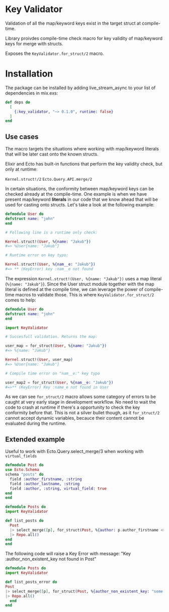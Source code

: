 # Key Validator

Validation of all the map/keyword keys exist in the target struct at compile-time.

Library proivdes compile-time check macro for key validity of map/keyword keys for merge with structs.

Exposes the `KeyValidator.for_struct/2` macro.

# Installation

The package can be installed by adding live_stream_async to your list of dependencies in mix.exs:

```elixir
def deps do
  [
    {:key_validator, "~> 0.1.0", runtime: false}
  ]
end
```

## Use cases

The macro targets the situations where working with map/keyword literals that will be later cast onto the known structs.

Elixir and Ecto has built-in functions that perform the key validity check, but only at runtime:

`Kernel.struct!/2`
`Ecto.Query.API.merge/2`

In certain situations, the conformity between map/keyword keys can be checked already at the compile-time. One example is when we have present map/keyword **literals** in our code that we know ahead that will be used for casting onto structs. Let's take a look at the following example:

```elixir
defmodule User do
defstruct name: "john"
end

# Following line is a runtime only check:

Kernel.struct!(User, %{name: "Jakub"})
#=> %User{name: "Jakub"}

# Runtime error on key typo:

Kernel.struct!(User, %{nam__e: "Jakub"})
#=> ** (KeyError) key :nam__e not found
```

The expression `Kernel.struct!(User, %{name: "Jakub"})` uses a map literal (`%{name: "Jakub"}`). Since the User struct module together with the map literal is defined at the compile time, we can leverage the power of compile-time macros to validate those. This is where `KeyValidator.for_struct/2` comes to help:

```elixir
defmodule User do
defstruct name: "john"
end

import KeyValidator

# Succesfull validation. Returns the map:

user_map = for_struct(User, %{name: "Jakub"})
#=> %{name: "Jakub"}

Kernel.struct!(User, user_map)
#=> %User{name: "Jakub"}

# Compile time error on "nam__e:" key typo

user_map2 = for_struct(User, %{nam__e: "Jakub"})
#=>** (KeyError) Key :name_e not found in User
```

As we can see `for_struct/2` macro allows some category of errors to be caught at very early stage in development workflow. No need to wait the code to crash at runtime if there's a opportunity to check the key conformity before that. This is not a silver bullet though, as it  `for_struct/2` cannot accept dynamic variables, becauce their content cannot be evaluated during the runtime.

## Extended example

Useful to work with Ecto.Query.select_merge/3 when working with `virtual_fields`

```elixir
defmodule Post do
use Ecto.Schema
schema "posts" do
  field :author_firstname, :string
  field :author_lastname, :string
  field :author, :string, virtual_field: true
end
end

defmodule Posts do
import KeyValidator

def list_posts do
  Post
  |> select_merge([p], for_struct(Post, %{author: p.author_firstname <> " " <> p.author_lastname}))
  |> Repo.all()
end
end
```

The following code will raise a Key Error with message: "Key :author_non_existent_key not found in Post"

```elixir
defmodule Posts do
import KeyValidator

def list_posts_error do
Post
|> select_merge([p], for_struct(Post, %{author_non_existent_key: "some value"}))
|> Repo.all()
  end
end
```